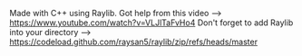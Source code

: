 Made with C++ using Raylib. Got help from this video --> https://www.youtube.com/watch?v=VLJlTaFvHo4
Don't forget to add Raylib into your directory --> https://codeload.github.com/raysan5/raylib/zip/refs/heads/master
